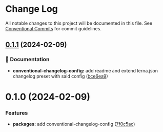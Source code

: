 # Change Log

All notable changes to this project will be documented in this file.
See [Conventional Commits](https://conventionalcommits.org) for commit guidelines.

## [0.1.1](https://github.com/exile-watch/nucleus/compare/@exile-watch/conventional-changelog-config@0.1.0...@exile-watch/conventional-changelog-config@0.1.1) (2024-02-09)


### 📄 Documentation

* **conventional-changelog-config:** add readme and extend lerna.json changelog preset with said config ([bce6ea9](https://github.com/exile-watch/nucleus/commit/bce6ea934d1a0f272db26124bf65152efa6760a7))



# 0.1.0 (2024-02-09)


### Features

* **packages:** add conventional-changelog-config ([7f0c5ac](https://github.com/exile-watch/nucleus/commit/7f0c5acc3376994de0d85ecbf4e8ee26714ba06b))
